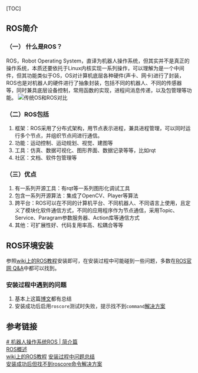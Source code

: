 [TOC]
## ROS简介
### （一） 什么是ROS？
ROS，Robot Operating System，直译为机器人操作系统，但其实并不是真正的操作系统，本质还要依托于Linux内核实现一系列操作，可以理解为是一个中间件，但其功能类似于OS，OS对计算机底层各种硬件(声卡、网卡)进行了封装，ROS也是对机器人的硬件进行了抽象封装，包括不同的机器人、不同的传感器等，同时兼具底层设备控制，常用函数的实现，进程间消息传递，以及包管理等功能。
![传统OS和ROS对比](http://mmbiz.qpic.cn/mmbiz_png/0xXXr0YWD8Cg7tibW4LL6Pqjf81t41zn4FkrIuVhicJrKUicfDO9cr3OAyFBWEcr9ldg2dyagQl1jMicGWfbfQrZnw/640?wx_fmt=png&wxfrom=5&wx_lazy=1&wx_co=1)

### （二）ROS包括
1. 框架：ROS采用了分布式架构，用节点表示进程，兼具进程管理，可以同时运行多个节点，并组织节点间进行通信。
2. 功能：运动控制、运动规划、视觉、建图等
3. 工具：仿真、数据可视化、图形界面、数据记录等等，比如rqt
4. 社区：文档、软件包管理等
### （三）优点
1. 有一系列开源工具：有rqt等一系列图形化调试工具
2. 包含一系列开源算法：集成了OpenCV、Player等算法
3. 跨平台：ROS可以在不同的计算机平台、不同机器人、不同语言上使用，且定义了模块化软件通信方式，不同的应用程序作为节点通信，采用Topic、Service、Paragram参数服务器、Action库等通信方式
4. 其他：可扩展性好、代码复用率高、松耦合等等

## ROS环境安装

参照[wiki上的ROS教程](http://wiki.ros.org/cn/ROS/Tutorials/InstallingandConfiguringROSEnvironment)安装即可，在安装过程中可能碰到一些问题，多数在[ROS官网 Q&A](https://answers.ros.org/questions/)中都可以找到。

### 安装过程中遇到的问题

1. 基本上这篇[博文](https://blog.csdn.net/hxj0323/article/details/121215992)都有总结
2. 安装成功后启用`roscore`测试时失败，提示找不到`command`[解决方案](https://www.codeleading.com/article/42014334083/)

## 参考链接

[# 机器人操作系统ROS | 简介篇](https://mp.weixin.qq.com/s?__biz=MzA5MDE2MjQ0OQ==&mid=2652786427&idx=1&sn=ac4b9a890fec3d68773c6cb65ed86946&mpshare=1&scene=1&srcid=0326mGy0nXBqFqBWxQCeNv6B&pass_ticket=1eHBdZLk6YjR3YAN0wCTt5ZXh4HtyqvVaLglwMh4ZRmOyALdqcjLhuOqe%2BBWkmJm#rd)  
[ROS概述](http://www.autolabor.com.cn/book/ROSTutorials/chapter1/11-rosjian-jie-yu-an-zhuang/111rosgai-nian.html)  
[wiki上的ROS教程](http://wiki.ros.org/cn/ROS/Tutorials/InstallingandConfiguringROSEnvironment)
[安装过程中问题总结](https://blog.csdn.net/hxj0323/article/details/121215992)  
[安装成功后但找不到roscore命令解决方案](https://www.codeleading.com/article/42014334083/)
